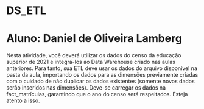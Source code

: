 # DS_ETL
# Aluno: Daniel de Oliveira Lamberg

Nesta atividade, você deverá utilizar os dados do censo da educação superior de 2021 e integrá-los ao Data Warehouse criado nas aulas anteriores. Para tanto, sua ETL deve usar os dados do arquivo disponível na pasta da aula, importando os dados para as dimensões previamente criadas com o cuidado de não duplicar os dados existentes (somente novos dados serão inseridos nas dimensões). Deve-se carregar os dados na fact_matrículas, garantindo que o ano do censo será respeitados. Esteja atento a isso. 
